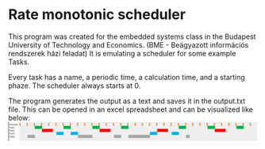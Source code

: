 # Rate monotonic scheduler

This program was created for the embedded systems class in the Budapest University of Technology and Economics. (BME - Beágyazott információs rendszerek házi feladat)
It is emulating a scheduler for some example Tasks. 

Every task has a name, a periodic time, a calculation time, and a starting phaze. The scheduler always starts at 0. 

The program generates the output as a text and saves it in the output.txt file. This can be opened in an excel spreadsheet and can be visualized like below:
![example tasks](RM.png)